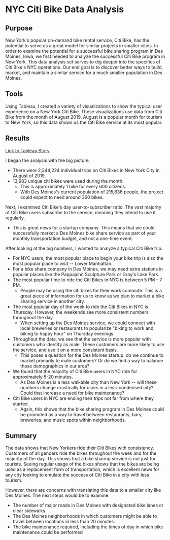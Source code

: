 # NYC Citi Bike Data Analysis

## Purpose
New York's popular on-demand bike rental service, Citi Bike, has the potential to serve as a great model for similar projects in smaller cities.
In order to examine the potential for a successful bike sharing program in Des Moines, Iowa, we first needed to analyze the successful Citi Bike program in New York.
This data analysis set serves to dig deeper into the specifics of Citi Bike's NYC operations. Our end goal is to discover better ways to build, market, and maintain a similar service for a much smaller population in Des Moines.

## Tools
Using Tableau, I created a variety of visualizations to show the typical user experience on a New York Citi Bike. These visualizations use data from Citi Bike from the month of August 2019. 
August is a popular month for tourism to New York, so this data shows us the Citi Bike service at its most popular. 

## Results

[Link to Tableau Story](https://public.tableau.com/views/CitiBike_Challenge_16490225011090/NYCCitiBikeData-Aug_2019?:language=en-US&:display_count=n&:origin=viz_share_link)


I began the analysis with the big picture.
* There were 2,344,224 individual trips on Citi Bikes in New York City in August of 2019. 
* 13,983 unique citi bikes were used during the month. 
  * This is approximately 1 bike for every 600 citizens. 
  * With Des Moines's current population of 215,636 people, the project could expect to need around 360 bikes.

Next, I examined Citi Bike's day user-to-subscriber ratio. The vast majority of Citi Bike users subscribe to the service, meaning they intend to use it regularly.
* This is great news for a startup company. This means that we could successfully market a Des Moines bike share service as part of your monthly transportation budget, and not a one-time event.

After looking at the big numbers, I wanted to analyze a typical Citi Bike trip. 
* For NYC users, the most popular place to begin your bike trip is also the most popular place to visit -- Lower Manhattan.
* For a bike share company in Des Moines, we may need extra stations in popular places like the Pappajohn Sculpture Park or Gray's Lake Park.
* The most popular time to ride the Citi Bikes in NYC is between 5 PM - 7 PM. 
  * People may be using the citi bikes for their work commute. This is a great piece of information for us to know as we plan to market a bike sharing service in another city.
* The most popular day of the week to ride the Citi Bikes in NYC is Thursday. However, the weekends see more consistent numbers throughout the day.
  * When setting up the Des Moines service, we could connect with local breweries or restaurants to popularize "biking to work and biking to happy hour" on Thursday evenings. 
* Throughout the data, we see that the service is more popular with customers who identify as male. These customers are more likely to use the service, and use it on a more consistent basis. 
  * This poses a question for the Des Moines startup: do we continue to market primarily to male customers? Or do we find a way to balance those demographics in our area?
* We found that the majority of Citi Bike users in NYC ride for approximately 5-20 minutes. 
  * As Des Moines is a less walkable city than New York -- will these numbers change drastically for users in a less-condensed city? Could that increase a need for bike maintenance?
* Citi Bike users in NYC are ending their trips not far from where they started. 
  * Again, this shows that the bike sharing program in Des Moines could be promoted as a way to travel between restaurants, bars, breweries, and music spots within neighborhoods.

## Summary
The data shows that New Yorkers ride their Citi Bikes with consistency. Customers of all genders ride the bikes throughout the week and for the majority of the day. This shows that a bike sharing service is not just for tourists.
Seeing regular usage of the bikes shows that the bikes are being used as a replacement form of transportation, which is excellent news for any city looking to emulate the success of Citi Bike in a city with less tourism. 

However, there are concerns with translating this data to a smaller city like Des Moines. The next steps would be to examine: 
* The number of major roads in Des Moines with designated bike lanes or clear sidewalks. 
* The Des Moines neighborhoods in which customers might be able to travel between locations in less than 20 minutes.
* The bike maintenance required, including the times of day in which bike maintenance could be performed
